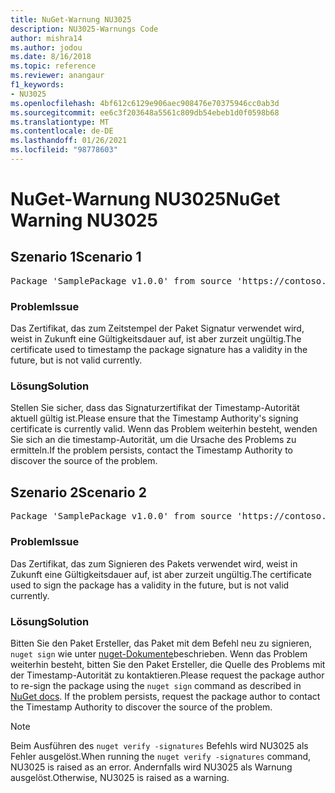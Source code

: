 ```yaml
---
title: NuGet-Warnung NU3025
description: NU3025-Warnungs Code
author: mishra14
ms.author: jodou
ms.date: 8/16/2018
ms.topic: reference
ms.reviewer: anangaur
f1_keywords:
- NU3025
ms.openlocfilehash: 4bf612c6129e906aec908476e70375946cc0ab3d
ms.sourcegitcommit: ee6c3f203648a5561c809db54ebeb1d0f0598b68
ms.translationtype: MT
ms.contentlocale: de-DE
ms.lasthandoff: 01/26/2021
ms.locfileid: "98778603"
---
```

# <a name="nuget-warning-nu3025"></a><span data-ttu-id="a56f3-103">NuGet-Warnung NU3025</span><span class="sxs-lookup"><span data-stu-id="a56f3-103">NuGet Warning NU3025</span></span>

## <a name="scenario-1"></a><span data-ttu-id="a56f3-104">Szenario 1</span><span class="sxs-lookup"><span data-stu-id="a56f3-104">Scenario 1</span></span>

<pre>Package 'SamplePackage v1.0.0' from source 'https://contoso.com/index.json': The timestamp signing certificate is not yet valid.</pre>

### <a name="issue"></a><span data-ttu-id="a56f3-105">Problem</span><span class="sxs-lookup"><span data-stu-id="a56f3-105">Issue</span></span>

<span data-ttu-id="a56f3-106">Das Zertifikat, das zum Zeitstempel der Paket Signatur verwendet wird, weist in Zukunft eine Gültigkeitsdauer auf, ist aber zurzeit ungültig.</span><span class="sxs-lookup"><span data-stu-id="a56f3-106">The certificate used to timestamp the package signature has a validity in the future, but is not valid currently.</span></span>


### <a name="solution"></a><span data-ttu-id="a56f3-107">Lösung</span><span class="sxs-lookup"><span data-stu-id="a56f3-107">Solution</span></span>

<span data-ttu-id="a56f3-108">Stellen Sie sicher, dass das Signaturzertifikat der Timestamp-Autorität aktuell gültig ist.</span><span class="sxs-lookup"><span data-stu-id="a56f3-108">Please ensure that the Timestamp Authority's signing certificate is currently valid.</span></span> <span data-ttu-id="a56f3-109">Wenn das Problem weiterhin besteht, wenden Sie sich an die timestamp-Autorität, um die Ursache des Problems zu ermitteln.</span><span class="sxs-lookup"><span data-stu-id="a56f3-109">If the problem persists, contact the Timestamp Authority to discover the source of the problem.</span></span>



## <a name="scenario-2"></a><span data-ttu-id="a56f3-110">Szenario 2</span><span class="sxs-lookup"><span data-stu-id="a56f3-110">Scenario 2</span></span>

<pre>Package 'SamplePackage v1.0.0' from source 'https://contoso.com/index.json': The primary signature's timestamp signing certificate is not yet valid.</pre>

### <a name="issue"></a><span data-ttu-id="a56f3-111">Problem</span><span class="sxs-lookup"><span data-stu-id="a56f3-111">Issue</span></span>

<span data-ttu-id="a56f3-112">Das Zertifikat, das zum Signieren des Pakets verwendet wird, weist in Zukunft eine Gültigkeitsdauer auf, ist aber zurzeit ungültig.</span><span class="sxs-lookup"><span data-stu-id="a56f3-112">The certificate used to sign the package has a validity in the future, but is not valid currently.</span></span>


### <a name="solution"></a><span data-ttu-id="a56f3-113">Lösung</span><span class="sxs-lookup"><span data-stu-id="a56f3-113">Solution</span></span>

<span data-ttu-id="a56f3-114">Bitten Sie den Paket Ersteller, das Paket mit dem Befehl neu zu signieren, `nuget sign` wie unter [nuget-Dokumente](../../create-packages/sign-a-package.md)beschrieben. Wenn das Problem weiterhin besteht, bitten Sie den Paket Ersteller, die Quelle des Problems mit der Timestamp-Autorität zu kontaktieren.</span><span class="sxs-lookup"><span data-stu-id="a56f3-114">Please request the package author to re-sign the package using the `nuget sign` command as described in [NuGet docs](../../create-packages/sign-a-package.md). If the problem persists, request the package author to contact the Timestamp Authority to discover the source of the problem.</span></span>


> [!Note]
> <span data-ttu-id="a56f3-115">Beim Ausführen des `nuget verify -signatures` Befehls wird NU3025 als Fehler ausgelöst.</span><span class="sxs-lookup"><span data-stu-id="a56f3-115">When running the `nuget verify -signatures` command, NU3025 is raised as an error.</span></span> <span data-ttu-id="a56f3-116">Andernfalls wird NU3025 als Warnung ausgelöst.</span><span class="sxs-lookup"><span data-stu-id="a56f3-116">Otherwise, NU3025 is raised as a warning.</span></span>

